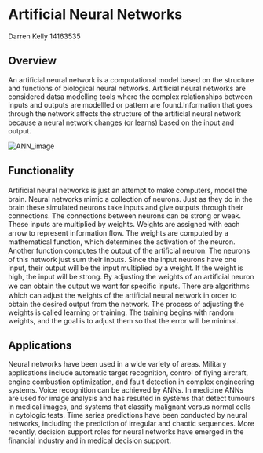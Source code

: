 Artificial Neural Networks
==================

Darren Kelly 14163535

## Overview

An artificial neural network is a computational model based on the structure and functions of biological neural networks. Artificial 
neural networks are considered datsa modelling tools where the complex relationships between inputs and outputs are modellled or pattern 
are found.Information that goes through the network aﬀects the structure of the artiﬁcial neural network because a neural network 
changes (or learns) based on the input and output.

![ANN_image](https://github.com/ULStats/MA4128Assessment-2018/blob/master/ANN_Image.jpg)

## Functionality

Artiﬁcial neural networks is just an attempt to make computers, model the brain. Neural networks mimic a collection of neurons. Just 
as they do in the brain these simulated neurons take inputs and give outputs through their connections. The connections between neurons 
can be strong or weak. These inputs are multiplied by weights. Weights are assigned with each arrow to represent information ﬂow. The 
weights are computed by a mathematical function, which determines the activation of the neuron. Another function computes the output of 
the artiﬁcial neuron. The neurons of this network just sum their inputs. Since the input neurons have one input, their output will be 
the input multiplied by a weight. If the weight is high, the input will be strong. By adjusting the weights of an artiﬁcial neuron we
can obtain the output we want for speciﬁc inputs. There are algorithms which can adjust the weights of the artiﬁcial neural network
in order to obtain the desired output from the network. The process of adjusting the weights is called learning or training. The 
training begins with random weights, and the goal is to adjust them so that the error will be minimal.

## Applications

Neural networks have been used in a wide variety of areas. Military applications include automatic target recognition, control of
ﬂying aircraft, engine combustion optimization, and fault detection in complex engineering systems. Voice recognition can be achieved by 
ANNs. In medicine ANNs are used for image analysis and has resulted in systems that detect tumours in medical images, and systems that 
classify malignant versus normal cells in cytologic tests. Time series predictions have been conducted by neural networks, including the
prediction of irregular and chaotic sequences. More recently, decision support roles for neural networks have emerged in the ﬁnancial 
industry and in medical decision support.

